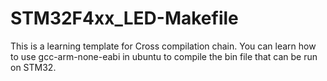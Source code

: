 # STM32F4xx_LED-Makefile
This is a learning template for Cross compilation chain.  You can learn how to use gcc-arm-none-eabi in ubuntu to compile the bin file that can be run on STM32.
